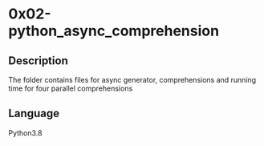 # 0x02-python_async_comprehension

## Description
The folder contains files for async generator, comprehensions and running time for four parallel comprehensions

## Language 
Python3.8 